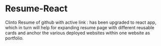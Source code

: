 # Resume-React
Clinto Resume of github with active link :  has been upgraded to react app, which in turn will help for expanding resume page with different reusable cards and anchor the various deployed websites within one website as portfolio.
